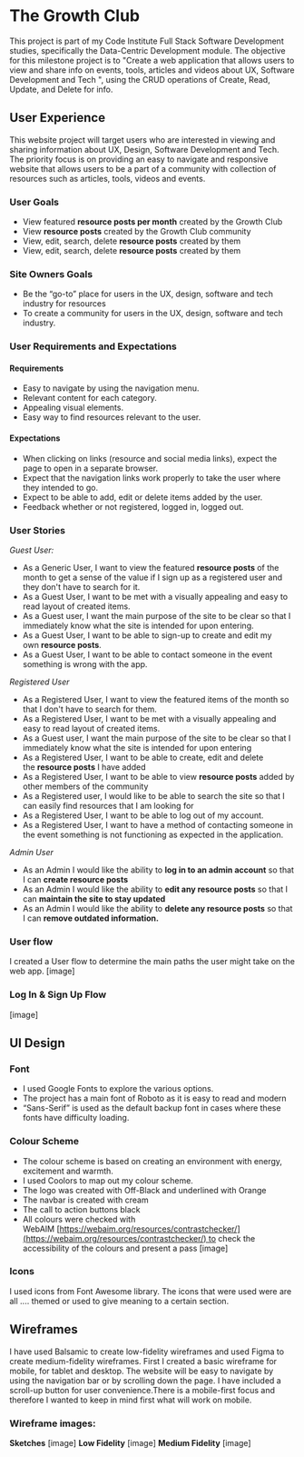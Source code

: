 # The Growth Club

This project is part of my Code Institute Full Stack Software Development studies, specifically the Data-Centric Development module. The objective for this milestone project is to "Create a web application that allows users to view and share info on events, tools, articles and videos about UX, Software Development and Tech ", using the CRUD operations of Create, Read, Update, and Delete for info.

## User Experience
This website project will target users who are interested in viewing and sharing information about UX, Design, Software Development and Tech. The priority focus is on providing an easy to navigate and responsive website that allows users to be a part of a community with collection of resources such as articles, tools, videos and events.

### User Goals
- View featured **resource posts per month** created by the Growth Club
- View **resource posts** created by the Growth Club community
- View, edit, search, delete **resource posts** created by them
- View, edit, search, delete **resource posts** created by them

### Site Owners Goals
- Be the “go-to” place for users in the UX, design, software and tech industry for resources
- To create a community for users in the UX, design, software and tech industry.

### User Requirements and Expectations
#### Requirements
- Easy to navigate by using the navigation menu.
- Relevant content for each category.
- Appealing visual elements.
- Easy way to find resources relevant to the user.

#### Expectations
- When clicking on links (resource and social media links), expect the page to open in a separate browser.
- Expect that the navigation links work properly to take the user where they intended to go.
- Expect to be able to add, edit or delete items added by the user.
- Feedback whether or not registered, logged in, logged out.

### User Stories
*Guest User:*
- As a Generic User, I want to view the featured **resource posts** of the month to get a sense of the value if I sign up as a registered user and they don't have to search for it.
- As a Guest User, I want to be met with a visually appealing and easy to read layout of created items.
- As a Guest user, I want the main purpose of the site to be clear so that I immediately know what the site is intended for upon entering.
- As a Guest User, I want to be able to sign-up to create and edit my own **resource posts**.
- As a Guest User, I want to be able to contact someone in the event something is wrong with the app.

*Registered User*
- As a Registered User, I want to view the featured items of the month so that I don't have to search for them.
- As a Registered User, I want to be met with a visually appealing and easy to read layout of created items.
- As a Guest user, I want the main purpose of the site to be clear so that I immediately know what the site is intended for upon entering
- As a Registered User, I want to be able to create, edit and delete the **resource posts** I have added
- As a Registered User, I want to be able to view **resource posts** added by other members of the community
- As a Registered user, I would like to be able to search the site so that I can easily find resources that I am looking for
- As a Registered User, I want to be able to log out of my account.
- As a Registered User, I want to have a method of contacting someone in the event something is not functioning as expected in the application.

*Admin User*
- As an Admin I would like the ability to **log in to an admin account** so that I can **create resource posts**
- As an Admin I would like the ability to **edit any resource posts** so that I can **maintain the site to stay updated**
- As an Admin I would like the ability to **delete any resource posts** so that I can **remove outdated information.**

### User flow
I created a User flow to determine the main paths the user might take on the web app.
[image]

### Log In & Sign Up Flow
[image]

## UI Design
### Font
- I used Google Fonts to explore the various options.
- The project has a main font of Roboto as it is easy to read and modern
- “Sans-Serif” is used as the default backup font in cases where these fonts have difficulty loading.

### Colour Scheme
- The colour scheme is based on creating an environment with energy, excitement and warmth.
- I used Coolors to map out my colour scheme.
- The logo was created with Off-Black and underlined with Orange
- The navbar is created with cream
- The call to action buttons black
- All colours were checked with WebAIM [https://webaim.org/resources/contrastchecker/](https://webaim.org/resources/contrastchecker/) to check the accessibility of the colours and present a pass
[image]

### Icons
I used icons from Font Awesome library. The icons that were used were are all .... themed or used to give meaning to a certain section.

## Wireframes
I have used Balsamic to create low-fidelity wireframes and used Figma to create medium-fidelity wireframes. First I created a basic wireframe for mobile, for tablet and desktop. The website will be easy to navigate by using the navigation bar or by scrolling down the page. I have included a scroll-up button for user convenience.There is a mobile-first focus and therefore I wanted to keep in mind first what will work on mobile.
### Wireframe images:
**Sketches**
[image]
**Low Fidelity**
[image]
**Medium Fidelity**
[image]